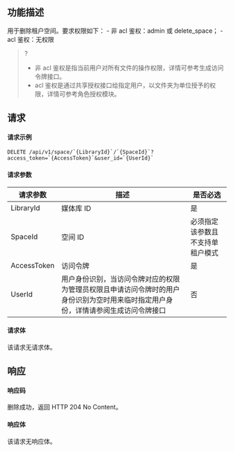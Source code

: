 ## 功能描述

用于删除租户空间。要求权限如下：
    - 非 acl 鉴权：admin 或 delete_space；
    - acl 鉴权：无权限

>?
>- 非 acl 鉴权是指当前用户对所有文件的操作权限，详情可参考生成访问令牌接口。
>- acl 鉴权是通过共享授权接口给指定用户，以文件夹为单位授予的权限，详情可参考角色授权模块。

## 请求

#### 请求示例

```
DELETE /api/v1/space/`{LibraryId}`/`{SpaceId}`?access_token=`{AccessToken}`&user_id=`{UserId}`
```

#### 请求参数


| 请求参数     | 描述    | 是否必选      |
|  -----|  ---| -----|
 |LibraryId|媒体库 ID|是  |
|SpaceId|空间 ID| 必须指定该参数且不支持单租户模式|
|AccessToken|访问令牌|是|
|UserId|用户身份识别，当访问令牌对应的权限为管理员权限且申请访问令牌时的用户身份识别为空时用来临时指定用户身份，详情请参阅生成访问令牌接口|否|

#### 请求体

该请求无请求体。

## 响应

#### 响应码

删除成功，返回 HTTP 204 No Content。

#### 响应体

该请求无响应体。

